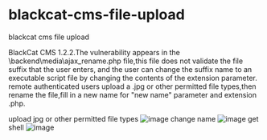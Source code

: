# blackcat-cms-file-upload
blackcat cms file upload

  BlackCat CMS 1.2.2.The vulnerability appears in the \backend\media\ajax_rename.php file,this file does not
validate the file suffix that the user enters, and the user can change the suffix name to an executable script file by changing the contents of the extension parameter.
  remote authenticated users upload a .jpg or other permitted file types,then rename the file,fill in a new
name for "new name" parameter and extension .php. 

upload jpg or other permitted file types
![image](https://github.com/SPuerBRead/blackcat-cms-file-upload//pic1.jpg)
change name
![image](https://github.com/SPuerBRead/blackcat-cms-file-upload//pic2.jpg)
get shell
![image](https://github.com/SPuerBRead/blackcat-cms-file-upload//pic3.jpg)
